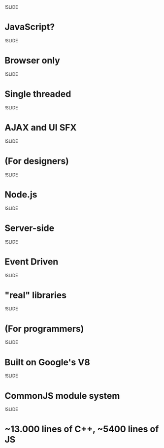 !SLIDE
# JavaScript?

!SLIDE
# Browser only

!SLIDE
# Single threaded

!SLIDE
# AJAX and UI SFX

!SLIDE
# (For designers)

!SLIDE
# Node.js

!SLIDE
# Server-side

!SLIDE
# Event Driven

!SLIDE
# "real" libraries

!SLIDE
# (For programmers)

!SLIDE

# Built on Google's V8

!SLIDE
# CommonJS module system

!SLIDE
# ~13.000 lines of C++, ~5400 lines of JS
